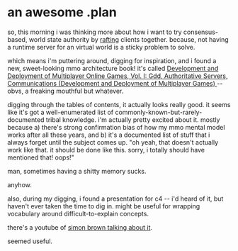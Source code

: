 # an awesome .plan

so, this morning i was thinking more about how i want to try consensus-based, world state authority by [rafting](https://raft.github.io/) clients together.  because, not having a runtime server for an virtual world is a sticky problem to solve.

which means i'm puttering around, digging for inspiration, and i found a new, sweet-looking mmo architecture book!  it's called [Development and Deployment of Multiplayer Online Games, Vol. I: Gdd, Authoritative Servers, Communications (Development and Deployment of Multiplayer Games) ](https://smile.amazon.com/gp/product/3903213063/ref=pe_354120_277987370_em_1p_2_ti) -- obvs, a freaking mouthful but whatever.

digging through the tables of contents, it actually looks really good.  it seems like it's got a well-enumerated list of commonly-known-but-rarely-documented tribal knowledge.  i'm actually pretty excited about it.  mostly because a) there's strong confirmation bias of how my mmo mental model works after all these years, and b) it's a documented list of stuff that i always forget until the subject comes up.  "oh yeah, that doesn't actually work like that.  it should be done like this.  sorry, i totally should have mentioned that!  oops!"

man, sometimes having a shitty memory sucks.

anyhow.

also, during my digging, i found a presentation for c4 -- i'd heard of it, but haven't ever taken the time to dig in.  might be useful for wrapping vocabulary around difficult-to-explain concepts.

there's a youtube of [simon brown talking about it](https://www.youtube.com/watch?time_continue=165&v=m76bR16EhrU).

seemed useful.
